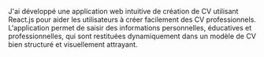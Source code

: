 J'ai développé une application web intuitive de création de CV utilisant React.js pour
 aider les utilisateurs à créer facilement des CV professionnels. L'application permet de
 saisir des informations personnelles, éducatives et professionnelles, qui sont restituées
 dynamiquement dans un modèle de CV bien structuré et visuellement attrayant.
